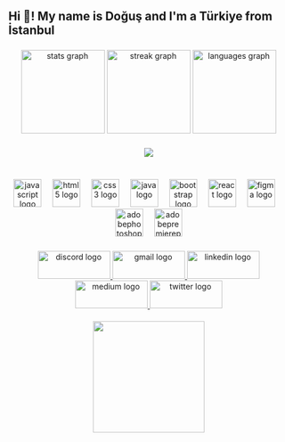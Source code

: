 <h2 align="left">Hi 👋! My name is Doğuş and I'm a Türkiye from İstanbul</h2>

###

<div align="center">
  <img src="https://github-readme-stats.vercel.app/api?username=doguscetinoglu&hide_title=false&hide_rank=false&show_icons=true&include_all_commits=true&count_private=true&disable_animations=false&theme=codeSTACKr&locale=en&hide_border=false" height="150" alt="stats graph"  />
  <img src="https://streak-stats.demolab.com?user=doguscetinoglu&locale=en&mode=daily&theme=codeSTACKr&hide_border=false&border_radius=5" height="150" alt="streak graph"  />
  <img src="https://github-readme-stats.vercel.app/api/top-langs?username=doguscetinoglu&locale=en&hide_title=false&layout=compact&card_width=320&langs_count=5&theme=codeSTACKr&hide_border=false" height="150" alt="languages graph"  />
</div>

###

<div align="center">
  <img src="https://profile-counter.glitch.me/doguscetinoglu/count.svg?"  />
</div>

###

<br clear="both">

<div align="center">
  <img src="https://cdn.jsdelivr.net/gh/devicons/devicon/icons/javascript/javascript-original.svg" height="50" alt="javascript logo"  />
  <img width="12" />
  <img src="https://cdn.jsdelivr.net/gh/devicons/devicon/icons/html5/html5-original.svg" height="50" alt="html5 logo"  />
  <img width="12" />
  <img src="https://cdn.jsdelivr.net/gh/devicons/devicon/icons/css3/css3-original.svg" height="50" alt="css3 logo"  />
  <img width="12" />
  <img src="https://cdn.jsdelivr.net/gh/devicons/devicon/icons/java/java-original.svg" height="50" alt="java logo"  />
  <img width="12" />
  <img src="https://cdn.jsdelivr.net/gh/devicons/devicon/icons/bootstrap/bootstrap-original.svg" height="50" alt="bootstrap logo"  />
  <img width="12" />
  <img src="https://cdn.jsdelivr.net/gh/devicons/devicon/icons/react/react-original.svg" height="50" alt="react logo"  />
  <img width="12" />
  <img src="https://cdn.jsdelivr.net/gh/devicons/devicon/icons/figma/figma-original.svg" height="50" alt="figma logo"  />
  <img width="12" />
  <img src="https://skillicons.dev/icons?i=ps" height="50" alt="adobephotoshop logo"  />
  <img width="12" />
  <img src="https://skillicons.dev/icons?i=pr" height="50" alt="adobepremierepro logo"  />
</div>

###

<div align="center" style="margin-top: 20px;">
  <a href="__Xls" target="_blank">
    <img src="https://raw.githubusercontent.com/maurodesouza/profile-readme-generator/master/src/assets/icons/social/discord/default.svg" width="130" height="50" alt="discord logo"  />
  </a>
  <a href="doguscetinoglu@gmail.com" target="_blank">
    <img src="https://raw.githubusercontent.com/maurodesouza/profile-readme-generator/master/src/assets/icons/social/gmail/default.svg" width="130" height="50" alt="gmail logo"  />
  </a>
  <a href="https://www.linkedin.com/in/doguscetinoglu/" target="_blank">
    <img src="https://raw.githubusercontent.com/maurodesouza/profile-readme-generator/master/src/assets/icons/social/linkedin/default.svg" width="130" height="50" alt="linkedin logo"  />
  </a>
  <a href="https://medium.com/@doguscetinoglu" target="_blank">
    <img src="https://raw.githubusercontent.com/maurodesouza/profile-readme-generator/master/src/assets/icons/social/medium/default.svg" width="130" height="50" alt="medium logo"  />
  </a>
  <a href="https://twitter.com/doguscetinoglu" target="_blank">
    <img src="https://raw.githubusercontent.com/maurodesouza/profile-readme-generator/master/src/assets/icons/social/twitter/default.svg" width="130" height="50" alt="twitter logo"  />
  </a>
</div>

<div align="center" style="margin-top: 20px;">
  <img height="200" src="https://i.hizliresim.com/dikla6j.png"  />
</div>

###
